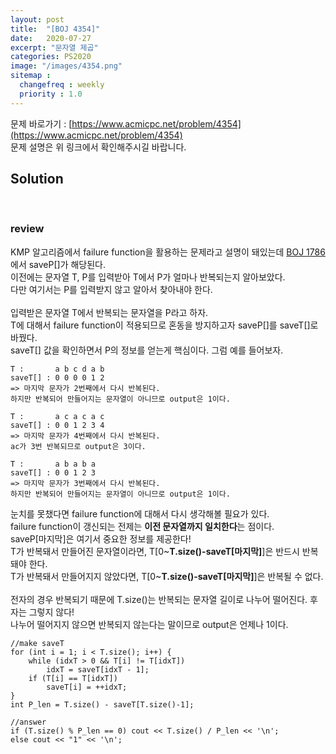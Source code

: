 ```yaml
---
layout: post
title:  "[BOJ 4354]"
date:   2020-07-27
excerpt: "문자열 제곱"
categories: PS2020
image: "/images/4354.png"
sitemap :
  changefreq : weekly
  priority : 1.0
---
```

문제 바로가기 : [https://www.acmicpc.net/problem/4354](https://www.acmicpc.net/problem/4354)<br>
문제 설명은 위 링크에서 확인해주시길 바랍니다.<br>

## Solution
<script src="https://gist.github.com/yooniversal/d50ec8a0745f6e7a5cc3961528152727.js"></script>
<br>

### review

KMP 알고리즘에서 failure function을 활용하는 문제라고 설명이 돼있는데 [BOJ 1786](https://yooniversal.github.io/blog/post40/)에서 saveP[]가 해당된다.<br>
이전에는 문자열 T, P를 입력받아 T에서 P가 얼마나 반복되는지 알아보았다.<br>
다만 여기서는 P를 입력받지 않고 알아서 찾아내야 한다.<br>
<br>
입력받은 문자열 T에서 반복되는 문자열을 P라고 하자.<br>
T에 대해서 failure function이 적용되므로 혼동을 방지하고자 saveP[]를 saveT[]로 바꿨다.<br>
saveT[] 값을 확인하면서 P의 정보를 얻는게 핵심이다. 그럼 예를 들어보자.<br>
```
T :       a b c d a b
saveT[] : 0 0 0 0 1 2
=> 마지막 문자가 2번째에서 다시 반복된다.
하지만 반복되어 만들어지는 문자열이 아니므로 output은 1이다.

T :       a c a c a c
saveT[] : 0 0 1 2 3 4
=> 마지막 문자가 4번째에서 다시 반복된다.
ac가 3번 반복되므로 output은 3이다.

T :       a b a b a
saveT[] : 0 0 1 2 3
=> 마지막 문자가 3번째에서 다시 반복된다.
하지만 반복되어 만들어지는 문자열이 아니므로 output은 1이다.
```
눈치를 못챘다면 failure function에 대해서 다시 생각해볼 필요가 있다.<br>
failure function이 갱신되는 전제는 <strong>이전 문자열까지 일치한다</strong>는 점이다.<br>
saveP[마지막]은 여기서 중요한 정보를 제공한다!<br>
T가 반복돼서 만들어진 문자열이라면, T[0~<strong>T.size()-saveT[마지막]</strong>]은 반드시 반복돼야 한다.<br>
T가 반복돼서 만들어지지 않았다면, T[0~<strong>T.size()-saveT[마지막]</strong>]은 반복될 수 없다.<br>
<br>
전자의 경우 반복되기 때문에 T.size()는 반복되는 문자열 길이로 나누어 떨어진다. 후자는 그렇지 않다!<br>
나누어 떨어지지 않으면 반복되지 않는다는 말이므로 output은 언제나 1이다.<br>
```
//make saveT
for (int i = 1; i < T.size(); i++) {
	while (idxT > 0 && T[i] != T[idxT])
		idxT = saveT[idxT - 1];
	if (T[i] == T[idxT])
		saveT[i] = ++idxT;
}
int P_len = T.size() - saveT[T.size()-1];

//answer
if (T.size() % P_len == 0) cout << T.size() / P_len << '\n';
else cout << "1" << '\n';
```

<script src="https://utteranc.es/client.js"
        repo="yooniversal/blog-comments"
        issue-term="pathname"
        theme="github-light"
        crossorigin="anonymous"
        async>
</script>
